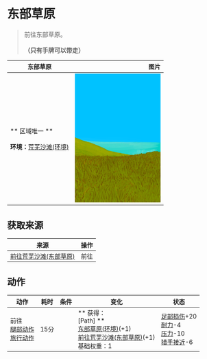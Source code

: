 # 东部草原  
> 前往东部草原。<br><br><b>（只有手牌可以带走）</b>  
  
  东部草原  |   图片   
 ----  |  ----:   
 ** 区域唯一 **<br><br>**环境：**[荒芜沙滩(环境)](Env_DesolateBeach.md)  |  <img decoding="async" src="Sprite/GrasslandsEastern.png" href="a.md" style="max-width:300px;max-height:300px;">   
  
## 获取来源  
来源  |  操作  
----  |  ----  
[前往荒芜沙滩(东部草原)](Path_GrasslandsEToDesolateBeach.md)  |  前往  
## 动作  
动作  |  耗时  |  条件  |  变化  |  状态  
----  |  ----  |  ----  |  ----  |  ----  
前往<br>[腿部动作](LegAction.md)<br>[旅行动作](TravelAction.md)  |  15分  |    |  ** 获得： **<br>** [Path] **<br>  [东部草原(环境)](Env_GrasslandsE.md)(+1)<br>  [前往荒芜沙滩(东部草原)](Path_GrasslandsEToDesolateBeach.md)(+1)<br>基础权重：1  |  [足部损伤](FootDamage.md)+20<br>[耐力](Stamina.md)-4<br>[压力](Stress.md)-10<br>[猎手接近](HuntersProximity.md)-6  


<script>document.title="东部草原 - 卡牌生存百科 Card Survival Wiki";</script>